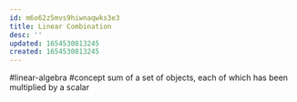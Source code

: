 ```yaml
---
id: m6o62z5mvs9hiwnaqwks3e3
title: Linear Combination
desc: ''
updated: 1654530813245
created: 1654530813245
---
```

#linear-algebra #concept
sum of a set of objects, each of which has been multiplied by a scalar

